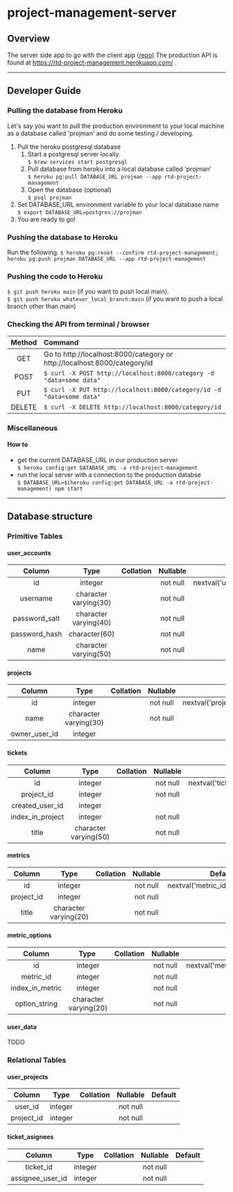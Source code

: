 # project-management-server
## Overview
The server side app to go with the client app ([repo](https://github.com/rickythedeveloper/project-management-client/))
The production API is found at https://rtd-project-management.herokuapp.com/ .

---

## Developer Guide
### Pulling the database from Heroku
Let's say you want to pull the production environment to your local machine as a database called 'projman' and do some testing / developing.
1. Pull the heroku postgresql database
	1. Start a postgresql server locally.\
	`$ brew services start postgresql`
	2. Pull database from heroku into a local database called 'projman'\
	`$ heroku pg:pull DATABASE_URL projman --app rtd-project-management`
	3. Open the database (optional)\
	`$ psql projman`
2. Set DATABASE_URL environment variable to your local database name\
`$ export DATABASE_URL=postgres://projman`
1. You are ready to go!

### Pushing the database to Heroku
Run the following.
`$ heroku pg:reset --confirm rtd-project-management; heroku pg:push projman DATABASE_URL --app rtd-project-management`

### Pushing the code to Heroku
`$ git push heroku main` (if you want to push local main).\
`$ git push heroku whatever_local_branch:main` (if you want to push a local branch other than main)

### Checking the API from terminal / browser
Method | Command
:-: | :-
GET | Go to http://localhost:8000/category or http://localhost:8000/category/id
POST | `$ curl -X POST http://localhost:8000/category -d "data=some data"`
PUT | `$ curl -X PUT http://localhost:8000/category/id -d "data=some data"`
DELETE | `$ curl -X DELETE http://localhost:8000/category/id`

### Miscellaneous
#### How to
- get the current DATABASE_URL in our production server\
`$ heroku config:get DATABASE_URL -a rtd-project-management`
- run the local server with a connection to the production databse\
`$ DATABASE_URL=$(heroku config:get DATABASE_URL -a rtd-project-management) npm start`

---

## Database structure
### Primitive Tables
#### user_accounts
Column | Type | Collation | Nullable | Default
:---:  | :--: | :--:      | :---:    | :---:
 id            | integer               |           | not null | nextval('user_accounts_id_seq'::regclass) 
 username      | character varying(30) |           | not null | 
 password_salt | character varying(40) |           | not null | 
 password_hash | character(60)         |           | not null | 
 name          | character varying(50) |           | not null | 
#### projects
Column | Type | Collation | Nullable | Default                
:---: | :---: | :---: | :---: | :---:
 id            | integer               |           | not null | nextval('projects_id_seq'::regclass)
 name          | character varying(30) |           | not null | 
 owner_user_id | integer               |           |          | 

#### tickets
Column | Type | Collation | Nullable | Default               
:-: | :-: | :-: | :-: | :-: 
 id               | integer               |           | not null | nextval('tickets_id_seq'::regclass)
 project_id       | integer               |           | not null | 
 created_user_id  | integer               |           |          | 
 index_in_project | integer               |           | not null | 
 title            | character varying(50) |           | not null |

#### metrics 
Column | Type | Collation | Nullable | Default               
:-: | :-: | :-: | :-: | :-: 
 id         | integer               |           | not null | nextval('metric_id_seq'::regclass)
 project_id | integer               |           | not null | 
 title      | character varying(20) |           | not null | 

#### metric_options
Column | Type | Collation | Nullable | Default                  
:-: | :-: | :-: | :-: | :-: | 
 id              | integer               |           | not null | nextval('metric_option_id_seq'::regclass)
 metric_id       | integer               |           | not null | 
 index_in_metric | integer               |           | not null | 
 option_string   | character varying(20) |           | not null | 

#### user_data
TODO

### Relational Tables
#### user_projects
Column | Type | Collation | Nullable | Default 
:-: | :-: | :-: | :-: | :-:
user_id    | integer |           | not null | 
project_id | integer |           | not null | 

#### ticket_asignees
Column | Type | Collation | Nullable | Default 
:-: | :-: | :-: | :-: | :-:
 ticket_id        | integer |           | not null | 
 assignee_user_id | integer |           | not null | 
